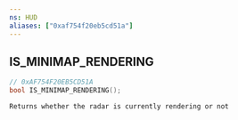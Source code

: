 ```yaml
---
ns: HUD
aliases: ["0xaf754f20eb5cd51a"]
---
```

## IS_MINIMAP_RENDERING

```c
// 0xAF754F20EB5CD51A
bool IS_MINIMAP_RENDERING();
```

```
Returns whether the radar is currently rendering or not
```
